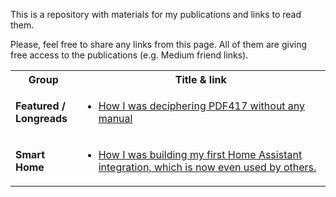 This is a repository with materials for my publications and links to read them.

Please, feel free to share any links from this page. All of them are giving free access to the publications (e.g. Medium friend links).

<table>
<tr><th>Group</th><th>Title & link</th></tr>
<tr>
<td><b>Featured /<br/>Longreads</b></td>
<td><ul>
<li><a href="https://medium.com/@vaskivskyi/871b78c286dd?source=friends_link&sk=111a0a4bc9d5ba5285ee802bc3303630">How I was deciphering PDF417 without any manual</a></li>
</ul></td>
</tr>
<tr>
<td><b>Smart Home</b></td>
<td><ul>
<li><a href="https://medium.com/@vaskivskyi/how-i-was-building-my-first-home-assistant-integration-which-is-now-even-used-by-others-d944d3e4e1ce?sk=b4906cadd13f2761cd7c111da610715e">How I was building my first Home Assistant integration, which is now even used by others.</a></li>
</ul></td>
</tr>
</table>
 